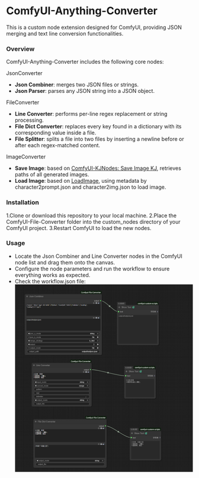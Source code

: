 # ComfyUI-Anything-Converter

This is a custom node extension designed for ComfyUI, providing JSON merging and text line conversion functionalities.

### Overview

ComfyUI-Anything-Converter includes the following core nodes:

JsonConverter

- **Json Combiner**: merges two JSON files or strings.
- **Json Parser**: parses any JSON string into a JSON object.

FileConverter

- **Line Converter**: performs per-line regex replacement or string processing.
- **File Dict Converter**: replaces every key found in a dictionary with its corresponding value inside a file.
- **File Splitter**: splits a file into two files by inserting a newline before or after each regex-matched content.

ImageConverter

- **Save Image**: based on [ComfyUI-KJNodes: Save Image KJ](https://github.com/kijai/ComfyUI-KJNodes), retrieves paths of all generated images.
- **Load Image**: based on [LoadImage](https://github.com/comfyanonymous/ComfyUI/blob/615eb52049df98cebdd67bc672b66dc059171d7c/nodes.py#L1626), using metadata by character2prompt.json and character2img.json to load image.

### Installation

1.Clone or download this repository to your local machine.
2.Place the ComfyUI-File-Converter folder into the custom_nodes directory of your ComfyUI project.
3.Restart ComfyUI to load the new nodes.

### Usage

- Locate the Json Combiner and Line Converter nodes in the ComfyUI node list and drag them onto the canvas.
- Configure the node parameters and run the workflow to ensure everything works as expected.
- Check the workflow.json file:
  ![workflow.json](workflow.png)

